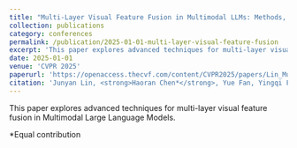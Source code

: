 ```yaml
---
title: "Multi-Layer Visual Feature Fusion in Multimodal LLMs: Methods, Analysis, and Best Practices"
collection: publications
category: conferences
permalink: /publication/2025-01-01-multi-layer-visual-feature-fusion
excerpt: 'This paper explores advanced techniques for multi-layer visual feature fusion in Multimodal Large Language Models.'
date: 2025-01-01
venue: 'CVPR 2025'
paperurl: 'https://openaccess.thecvf.com/content/CVPR2025/papers/Lin_Multi-Layer_Visual_Feature_Fusion_in_Multimodal_LLMs_Methods_Analysis_and_CVPR_2025_paper.pdf'
citation: 'Junyan Lin, <strong>Haoran Chen*</strong>, Yue Fan, Yingqi Fan, Xin Jin, Hui Su, Jinlan Fu, Xiaoyu Shen. (2025). &quot;Multi-Layer Visual Feature Fusion in Multimodal LLMs: Methods, Analysis, and Best Practices.&quot; <i>Proceedings of the Computer Vision and Pattern Recognition Conference</i>, 4156-4166.'
---
```


This paper explores advanced techniques for multi-layer visual feature fusion in Multimodal Large Language Models.

*Equal contribution
